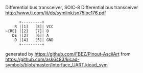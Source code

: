 Differential bus transceiver, SOIC-8
Differential bus transceiver
http://www.ti.com/lit/ds/symlink/sn75lbc176.pdf


	      +---------+
	    R |[1]   [8]| VCC
	~{RE} |[2]   [7]| B
	   DE |[3]   [6]| A
	    D |[4]   [5]| GND
	      +---------+


generated by https://github.com/FBEZ/Pinout-AsciiArt from https://github.com/ask6483/kicad-symbols/blob/master/Interface_UART.kicad_sym
